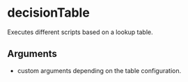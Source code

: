 # decisionTable

Executes different scripts based on a lookup table.

## Arguments
- custom arguments depending on the table configuration.
